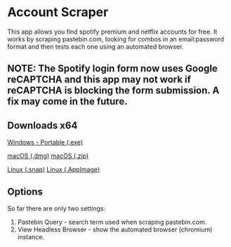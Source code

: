 # Account Scraper

This app allows you find spotify premium and netflix accounts for free. It works by scraping pastebin.com, looking for combos in an email:password format and then tests each one using an automated browser.

## NOTE: The Spotify login form now uses Google reCAPTCHA and this app may not work if reCAPTCHA is blocking the form submission. A fix may come in the future.

## Downloads x64

[Windows - Portable (.exe)](https://github.com/redabacha/account-scraper/releases/download/v0.0.1/Account.Scraper.0.0.1.exe)

[macOS (.dmg)](https://github.com/redabacha/account-scraper/releases/download/v0.0.1/Account.Scraper-0.0.1.dmg)
[macOS (.zip)](https://github.com/redabacha/account-scraper/releases/download/v0.0.1/Account.Scraper-0.0.1-mac.zip)

[Linux (.snap)](https://github.com/redabacha/account-scraper/releases/download/v0.0.1/account-scraper_0.0.1_amd64.snap)
[Linux (.AppImage)](https://github.com/redabacha/account-scraper/releases/download/v0.0.1/account.Scraper.0.0.1.AppImage)

## Options

So far there are only two settings:

1. Pastebin Query - search term used when scraping pastebin.com.
2. View Headless Browser - show the automated browser (chromium) instance.
